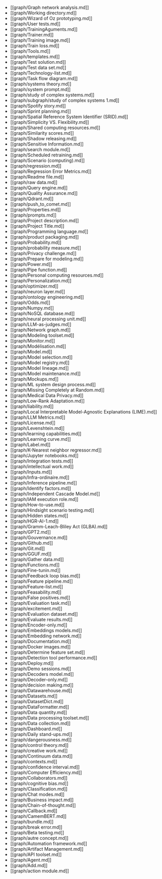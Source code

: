 - [[graph/Graph network analysis.md]]
- [[graph/Working directory.md]]
- [[graph/Wizard of Oz prototyping.md]]
- [[graph/User tests.md]]
- [[graph/TrainingAguments.md]]
- [[graph/Trainer.md]]
- [[graph/Training image.md]]
- [[graph/Train loss.md]]
- [[graph/Tools.md]]
- [[graph/templates.md]]
- [[graph/Test solution.md]]
- [[graph/Test data set.md]]
- [[graph/Technology-list.md]]
- [[graph/Task flow diagram.md]]
- [[graph/systems theory.md]]
- [[graph/system prompt.md]]
- [[graph/study of complex systems.md]]
- [[graph/subgraph/study of complex systems 1.md]]
- [[graph/Spotify story.md]]
- [[graph/Sprint planning.md]]
- [[graph/Spatial Reference System Identifier (SRID).md]]
- [[graph/Simplicity VS. Flexibility.md]]
- [[graph/Shared computing resources.md]]
- [[graph/Similarity scores.md]]
- [[graph/Shadow releasing.md]]
- [[graph/Sensitive Information.md]]
- [[graph/search module.md]]
- [[graph/Scheduled retraining.md]]
- [[graph/Scenario (computing).md]]
- [[graph/regression.md]]
- [[graph/Regression Error Metrics.md]]
- [[graph/Readme file.md]]
- [[graph/raw data.md]]
- [[graph/Query engine.md]]
- [[graph/Quality Assurance.md]]
- [[graph/Qdrant.md]]
- [[graph/push_to_comet.md]]
- [[graph/Properties.md]]
- [[graph/prompts.md]]
- [[graph/Project description.md]]
- [[graph/Project Title.md]]
- [[graph/Programming language.md]]
- [[graph/product packaging.md]]
- [[graph/Probability.md]]
- [[graph/probability measure.md]]
- [[graph/Privacy challenge.md]]
- [[graph/Prepare for modeling.md]]
- [[graph/Power.md]]
- [[graph/Pipe function.md]]
- [[graph/Personal computing resources.md]]
- [[graph/Personalization.md]]
- [[graph/optimizer.md]]
- [[graph/neuron layer.md]]
- [[graph/ontology engineering.md]]
- [[graph/Odds.md]]
- [[graph/Numpy.md]]
- [[graph/NoSQL database.md]]
- [[graph/neural processing unit.md]]
- [[graph/LLM-as-judges.md]]
- [[graph/Network graph.md]]
- [[graph/Modeling toolset.md]]
- [[graph/Monitor.md]]
- [[graph/Modélisation.md]]
- [[graph/Model.md]]
- [[graph/Model selection.md]]
- [[graph/Model registry.md]]
- [[graph/Model lineage.md]]
- [[graph/Model maintenance.md]]
- [[graph/Mockups.md]]
- [[graph/ML system design process.md]]
- [[graph/Missing Completely at Random.md]]
- [[graph/Medical Data Privacy.md]]
- [[graph/Low-Rank Adaptation.md]]
- [[graph/liability.md]]
- [[graph/Local Interpretable Model-Agnostic Explanations (LIME).md]]
- [[graph/LLM Metrics.md]]
- [[graph/License.md]]
- [[graph/Levenshtein.md]]
- [[graph/learning capabilities.md]]
- [[graph/Learning curve.md]]
- [[graph/Label.md]]
- [[graph/K-Nearest neighbor regressor.md]]
- [[graph/Jupyter notebooks.md]]
- [[graph/Integration tests.md]]
- [[graph/intellectual work.md]]
- [[graph/Inputs.md]]
- [[graph/Infra-ordinaire.md]]
- [[graph/Inference pipeline.md]]
- [[graph/Identify factors.md]]
- [[graph/Independent Cascade Model.md]]
- [[graph/IAM execution role.md]]
- [[graph/How-to-use.md]]
- [[graph/Hindsight scenario testing.md]]
- [[graph/Hidden states.md]]
- [[graph/HGR-AI-1.md]]
- [[graph/Gramm-Leach-Bliley Act (GLBA).md]]
- [[graph/GPT2.md]]
- [[graph/Gouvernance.md]]
- [[graph/Github.md]]
- [[graph/Git.md]]
- [[graph/GGUF.md]]
- [[graph/Gather data.md]]
- [[graph/Functions.md]]
- [[graph/Fine-tunin.md]]
- [[graph/Feedback loop bias.md]]
- [[graph/Feature pipeline.md]]
- [[graph/Feature-list.md]]
- [[graph/Feasability.md]]
- [[graph/False positives.md]]
- [[graph/Evaluation task.md]]
- [[graph/excitement.md]]
- [[graph/Evaluation dataset.md]]
- [[graph/Evaluate results.md]]
- [[graph/Encoder-only.md]]
- [[graph/Embeddings models.md]]
- [[graph/Embedding network.md]]
- [[graph/Documentation.md]]
- [[graph/Docker images.md]]
- [[graph/Determine feature set.md]]
- [[graph/Detection tool performance.md]]
- [[graph/Deploy.md]]
- [[graph/Demo sessions.md]]
- [[graph/Decoders model.md]]
- [[graph/Decoder-only.md]]
- [[graph/decision making.md]]
- [[graph/Datawarehouse.md]]
- [[graph/Datasets.md]]
- [[graph/DatasetDict.md]]
- [[graph/DataFormatter.md]]
- [[graph/Data quantity.md]]
- [[graph/Data processing toolset.md]]
- [[graph/Data collection.md]]
- [[graph/Dashboard.md]]
- [[graph/Daily stand-ups.md]]
- [[graph/dangerousness.md]]
- [[graph/control theory.md]]
- [[graph/creative work.md]]
- [[graph/Continuum data.md]]
- [[graph/contexts.md]]
- [[graph/confidence interval.md]]
- [[graph/Computer Efficiency.md]]
- [[graph/Collaborators.md]]
- [[graph/cognitive bias.md]]
- [[graph/Classification.md]]
- [[graph/Chat modes.md]]
- [[graph/Business impact.md]]
- [[graph/Chain-of-thought.md]]
- [[graph/Callback.md]]
- [[graph/CamemBERT.md]]
- [[graph/bundle.md]]
- [[graph/break error.md]]
- [[graph/Beta testing.md]]
- [[graph/autre concept.md]]
- [[graph/Automation framework.md]]
- [[graph/Artifact Management.md]]
- [[graph/API toolset.md]]
- [[graph/Agent.md]]
- [[graph/Add.md]]
- [[graph/action module.md]]
